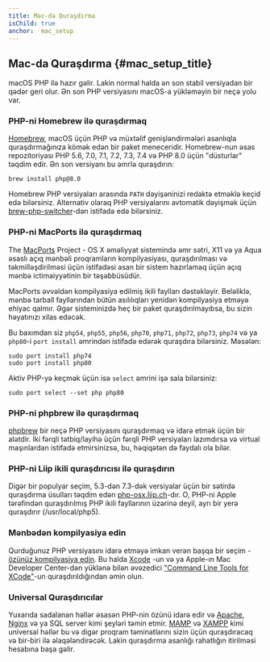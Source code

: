 ```yaml
---
title: Mac-da Quraşdırma
isChild: true
anchor:  mac_setup
---
```


## Mac-da Quraşdırma {#mac_setup_title}

macOS PHP ilə hazır gəlir. Lakin normal halda ən son stabil versiyadan bir qədər geri olur. 
Ən son PHP versiyasını macOS-a yükləməyin bir neçə yolu var. 

### PHP-ni Homebrew ilə quraşdırmaq

[Homebrew], macOS üçün PHP və müxtəlif genişləndirmələri asanlıqla quraşdırmağınıza kömək edən bir paket meneceridir. 
Homebrew-nun əsas repozitoriyası PHP 5.6, 7.0, 7.1, 7.2, 7.3, 7.4 və PHP 8.0 üçün "düsturlar" təqdim edir. 
Ən son versiyanı bu əmrlə quraşdırın: 

```
brew install php@8.0
```

Homebrew PHP versiyaları arasında `PATH` dəyişəninizi redaktə etməklə keçid edə bilərsiniz. 
Alternativ olaraq PHP versiyalarını avtomatik dəyişmək üçün 
[brew-php-switcher][brew-php-switcher]-dən istifadə edə bilərsiniz. 

### PHP-ni MacPorts ilə quraşdırmaq

The [MacPorts] Project - OS X əməliyyat sistemində əmr sətri, X11 və ya Aqua əsaslı 
açıq mənbəli proqramların kompilyasiyası, quraşdırılması və təkmilləşdirilməsi üçün 
istifadəsi asan bir sistem hazırlamaq üçün açıq mənbə ictimaiyyətinin bir təşəbbüsüdür. 

MacPorts əvvəldən kompilyasiya edilmiş ikili faylları dəstəkləyir. 
Beləliklə, mənbə tarball fayllarından bütün asılılıqları yenidən kompilyasiya etməyə ehiyac qalmır. 
Əgər sisteminizdə heç bir paket quraşdırılmayıbsa, bu sizin həyatınızı xilas edəcək. 

Bu baxımdan siz `php54`, `php55`, `php56`, `php70`, `php71`, `php72`, `php73`, `php74` və ya `php80`-i `port install` 
əmrindən istifadə edərək quraşdıra bilərsiniz. Məsələn: 

    sudo port install php74
    sudo port install php80

Aktiv PHP-yə keçmək üçün isə `select` əmrini işə sala bilərsiniz: 

    sudo port select --set php php80

### PHP-ni phpbrew ilə quraşdırmaq

[phpbrew] bir neçə PHP versiyasını quraşdırmaq və idarə etmək üçün bir alətdir. İki fərqli tətbiq/layihə üçün fərqli
PHP versiyaları lazımdırsa və virtual maşınlardan istifadə etmirsinizsə, bu, həqiqətən də faydalı ola bilər. 

### PHP-ni Liip ikili quraşdırıcısı ilə quraşdırın

Digər bir populyar seçim, 5.3-dən 7.3-dək versiyalar üçün bir sətirdə quraşdırma üsulları təqdim edən [php-osx.liip.ch]-dır.
O, PHP-ni Apple tərəfindən quraşdırılmış PHP ikili fayllarının üzərinə deyil, ayrı bir yerə quraşdırır (/usr/local/php5). 

### Mənbədən kompilyasiya edin

Qurduğunuz PHP versiyasını idarə etməyə imkan verən başqa bir seçim - [özünüz kompilyasiya edin][mac-compile].
Bu halda [Xcode][xcode-gcc-substitution] -un və ya Apple-ın Mac Developer Center-dən yüklənə bilən 
əvəzedici ["Command Line Tools for XCode"]-un quraşdırıldığından əmin olun. 

### Universal Quraşdırıcılar

Yuxarıda sadalanan həllər əsasən PHP-nin özünü idarə edir və [Apache][apache], [Nginx][nginx] və ya 
SQL server kimi şeyləri təmin etmir. 
[MAMP][mamp-downloads] və [XAMPP][xampp] kimi universal həllər bu və digər proqram təminatlarını 
sizin üçün quraşdıracaq və bir-biri ilə əlaqələndirəcək. 
Lakin quraşdırma asanlığı rahatlığın itirilməsi hesabına başa gəlir. 

[Homebrew]: https://brew.sh/
[Homebrew PHP]: https://github.com/Homebrew/homebrew-php#installation
[MacPorts]: https://www.macports.org/install.php
[phpbrew]: https://github.com/phpbrew/phpbrew
[php-osx.liip.ch]: https://php-osx.liip.ch/
[mac-compile]: https://secure.php.net/install.macosx.compile
[xcode-gcc-substitution]: https://github.com/kennethreitz/osx-gcc-installer
["Command Line Tools for XCode"]: https://developer.apple.com/downloads
[apache]: https://httpd.apache.org/
[nginx]: https://www.nginx.com/
[mamp-downloads]: https://www.mamp.info/en/downloads/
[xampp]: https://www.apachefriends.org/index.html
[brew-php-switcher]: https://github.com/philcook/brew-php-switcher
